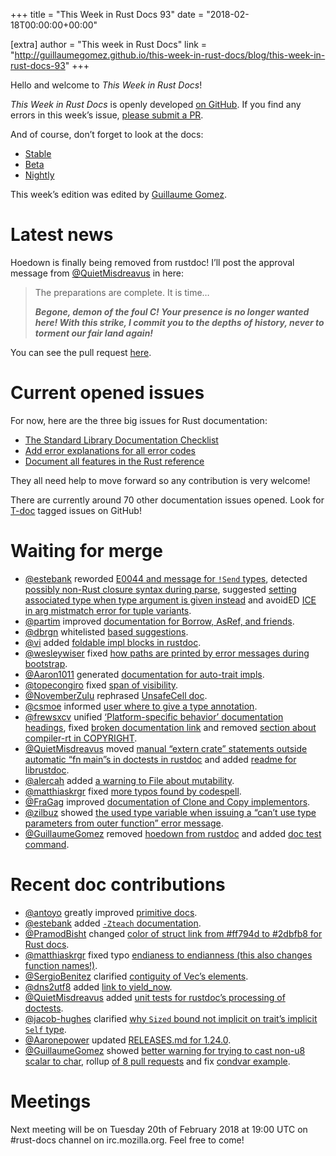 +++
title = "This Week in Rust Docs 93"
date = "2018-02-18T00:00:00+00:00"

[extra]
author = "This week in Rust Docs"
link = "http://guillaumegomez.github.io/this-week-in-rust-docs/blog/this-week-in-rust-docs-93"
+++
<p>Hello and welcome to <em>This Week in Rust Docs</em>!</p>

<p><em>This Week in Rust Docs</em> is openly developed <a href="https://github.com/GuillaumeGomez/this-week-in-rust-docs">on GitHub</a>.
If you find any errors in this week’s issue, <a href="https://github.com/GuillaumeGomez/this-week-in-rust-docs/pulls">please submit a PR</a>.</p>

<p>And of course, don’t forget to look at the docs:</p>

<ul>
  <li><a href="https://doc.rust-lang.org/">Stable</a></li>
  <li><a href="https://doc.rust-lang.org/beta/">Beta</a></li>
  <li><a href="https://doc.rust-lang.org/nightly/">Nightly</a></li>
</ul>

<p>This week’s edition was edited by <a href="https://github.com/GuillaumeGomez">Guillaume Gomez</a>.</p>

<h1 id="latest-news">Latest news</h1>

<p>Hoedown is finally being removed from rustdoc! I’ll post the approval message from <a href="https://github.com/QuietMisdreavus">@QuietMisdreavus</a> in here:</p>

<blockquote>
  <p>The preparations are complete. It is time…</p>

  <p><em><strong>Begone, demon of the foul C! Your presence is no longer wanted here! With this strike, I commit you to the depths of history, never to torment our fair land again!</strong></em></p>
</blockquote>

<p>You can see the pull request <a href="https://github.com/rust-lang/rust/pull/48274">here</a>.</p>

<h1 id="current-opened-issues">Current opened issues</h1>

<p>For now, here are the three big issues for Rust documentation:</p>

<ul>
  <li><a href="https://github.com/rust-lang/rust/issues/29329">The Standard Library Documentation Checklist</a></li>
  <li><a href="https://github.com/rust-lang/rust/issues/32777">Add error explanations for all error codes</a></li>
  <li><a href="https://github.com/rust-lang-nursery/reference/issues/9">Document all features in the Rust reference</a></li>
</ul>

<p>They all need help to move forward so any contribution is very welcome!</p>

<p>There are currently around 70 other documentation issues opened. Look for <a href="https://github.com/rust-lang/rust/labels/T-doc">T-doc</a> tagged issues on GitHub!</p>

<h1 id="waiting-for-merge">Waiting for merge</h1>

<ul>
  <li><a href="https://github.com/estebank">@estebank</a> reworded <a href="https://github.com/rust-lang/rust/pull/48138">E0044 and message for <code class="highlighter-rouge">!Send</code> types</a>, detected <a href="https://github.com/rust-lang/rust/pull/47763">possibly non-Rust closure syntax during parse</a>, suggested <a href="https://github.com/rust-lang/rust/pull/48288">setting associated type when type argument is given instead</a> and avoidED <a href="https://github.com/rust-lang/rust/pull/48246">ICE in arg mistmatch error for tuple variants</a>.</li>
  <li><a href="https://github.com/partim">@partim</a> improved <a href="https://github.com/rust-lang/rust/pull/46518">documentation for Borrow, AsRef, and friends</a>.</li>
  <li><a href="https://github.com/dbrgn">@dbrgn</a> whitelisted <a href="https://github.com/rust-lang/rust/pull/46815">based suggestions</a>.</li>
  <li><a href="https://github.com/vi">@vi</a> added <a href="https://github.com/rust-lang/rust/pull/47894">foldable impl blocks in rustdoc</a>.</li>
  <li><a href="https://github.com/wesleywiser">@wesleywiser</a> fixed <a href="https://github.com/rust-lang/rust/pull/47731">how paths are printed by error messages during bootstrap</a>.</li>
  <li><a href="https://github.com/Aaron1011">@Aaron1011</a> generated <a href="https://github.com/rust-lang/rust/pull/47833">documentation for auto-trait impls</a>.</li>
  <li><a href="https://github.com/topecongiro">@topecongiro</a> fixed <a href="https://github.com/rust-lang/rust/pull/47799">span of visibility</a>.</li>
  <li><a href="https://github.com/NovemberZulu">@NovemberZulu</a> rephrased <a href="https://github.com/rust-lang/rust/pull/48201">UnsafeCell doc</a>.</li>
  <li><a href="https://github.com/csmoe">@csmoe</a> informed <a href="https://github.com/rust-lang/rust/pull/48198">user where to give a type annotation</a>.</li>
  <li><a href="https://github.com/frewsxcv">@frewsxcv</a> unified <a href="https://github.com/rust-lang/rust/pull/48312">‘Platform-specific behavior’ documentation headings</a>, fixed <a href="https://github.com/rust-lang/rust/pull/48314">broken documentation link</a> and removed <a href="https://github.com/rust-lang/rust/pull/48305">section about compiler-rt in COPYRIGHT</a>.</li>
  <li><a href="https://github.com/QuietMisdreavus">@QuietMisdreavus</a> moved <a href="https://github.com/rust-lang/rust/pull/48106">manual “extern crate” statements outside automatic “fn main”s in doctests in rustdoc</a> and added <a href="https://github.com/rust-lang/rust/pull/48283">readme for librustdoc</a>.</li>
  <li><a href="https://github.com/alercah">@alercah</a> added <a href="https://github.com/rust-lang/rust/pull/48273">a warning to File about mutability</a>.</li>
  <li><a href="https://github.com/matthiaskrgr">@matthiaskrgr</a> fixed <a href="https://github.com/rust-lang/rust/pull/48275">more typos found by codespell</a>.</li>
  <li><a href="https://github.com/FraGag">@FraGag</a> improved <a href="https://github.com/rust-lang/rust/pull/48171">documentation of Clone and Copy implementors</a>.</li>
  <li><a href="https://github.com/zilbuz">@zilbuz</a> showed <a href="https://github.com/rust-lang/rust/pull/47574">the used type variable when issuing a “can’t use type parameters from outer function” error message</a>.</li>
  <li><a href="https://github.com/GuillaumeGomez">@GuillaumeGomez</a> removed <a href="https://github.com/rust-lang/rust/pull/48274">hoedown from rustdoc</a> and added <a href="https://github.com/rust-lang/rust/pull/48194">doc test command</a>.</li>
</ul>

<h1 id="recent-doc-contributions">Recent doc contributions</h1>

<ul>
  <li><a href="https://github.com/antoyo">@antoyo</a> greatly improved <a href="https://github.com/rust-lang/rust/pull/48152">primitive docs</a>.</li>
  <li><a href="https://github.com/estebank">@estebank</a> added <a href="https://github.com/rust-lang/rust/pull/47843"><code class="highlighter-rouge">-Zteach</code> documentation</a>.</li>
  <li><a href="https://github.com/PramodBisht">@PramodBisht</a> changed <a href="https://github.com/rust-lang/rust/pull/47806">color of struct link from #ff794d to #2dbfb8 for Rust docs</a>.</li>
  <li><a href="https://github.com/matthiaskrgr">@matthiaskrgr</a> fixed typo <a href="https://github.com/rust-lang/rust/pull/48133">endianess to endianness (this also changes function names!)</a>.</li>
  <li><a href="https://github.com/SergioBenitez">@SergioBenitez</a> clarified <a href="https://github.com/rust-lang/rust/pull/48286">contiguity of Vec’s elements</a>.</li>
  <li><a href="https://github.com/dns2utf8">@dns2utf8</a> added <a href="https://github.com/rust-lang/rust/pull/48260">link to yield_now</a>.</li>
  <li><a href="https://github.com/QuietMisdreavus">@QuietMisdreavus</a> added <a href="https://github.com/rust-lang/rust/pull/48095">unit tests for rustdoc’s processing of doctests</a>.</li>
  <li><a href="https://github.com/jacob-hughes">@jacob-hughes</a> clarified <a href="https://github.com/rust-lang/rust/pull/48210">why <code class="highlighter-rouge">Sized</code> bound not implicit on trait’s implicit <code class="highlighter-rouge">Self</code> type</a>.</li>
  <li><a href="https://github.com/Aaronepower">@Aaronepower</a> updated <a href="https://github.com/rust-lang/rust/pull/47286">RELEASES.md for 1.24.0</a>.</li>
  <li><a href="https://github.com/GuillaumeGomez">@GuillaumeGomez</a> showed <a href="https://github.com/rust-lang/rust/pull/48033">better warning for trying to cast non-u8 scalar to char</a>, rollup <a href="https://github.com/rust-lang/rust/pull/48294">of 8 pull requests</a> and fix <a href="https://github.com/rust-lang/rust/pull/48239">condvar example</a>.</li>
</ul>

<h1 id="meetings">Meetings</h1>

<p>Next meeting will be on Tuesday 20th of February 2018 at 19:00 UTC on #rust-docs channel on irc.mozilla.org. Feel free to come!</p>